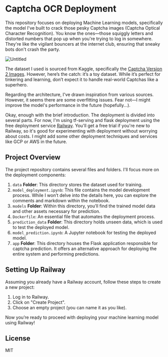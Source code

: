 # Captcha OCR Deployment
This repository focuses on deploying Machine Learning models, specifically the model I've built to crack those pesky Captcha images (Captcha Optical Character Recognition). You know the ones—those squiggly letters and distorted numbers that pop up when you're trying to log in somewhere. They're like the vigilant bouncers at the internet club, ensuring that sneaky bots don't crash the party.

![Untitled](https://github.com/ndy-s/captcha-ocr-deploy/assets/94002483/e9ca4056-ad72-47b5-aefb-03785ab85265)

The dataset I used is sourced from Kaggle, specifically the [Captcha Version 2 Images](https://www.kaggle.com/datasets/fournierp/captcha-version-2-images). However, here’s the catch: it’s a toy dataset. While it’s perfect for tinkering and learning, don’t expect it to handle real-world Captchas like a superhero.

Regarding the architecture, I've drawn inspiration from various sources. However, it seems there are some overfitting issues. Fear not—I might improve the model's performance in the future (hopefully...).

Okay, enough with the brief introduction. The deployment is divided into several parts. For now, I'm using tf-serving and flask deployment using the free deployment service [Railway](https://railway.app/). You'll get a free trial if you're new to Railway, so it's good for experimenting with deployment without worrying about costs. I might add some other deployment techniques and services like GCP or AWS in the future.

## Project Overview
The project repository contains several files and folders. I'll focus more on the deployment components:
1. `data` **Folder**: This directory stores the dataset used for training.
2. `model_deployment.ipynb`: This file contains the model development process. While I won’t delve into the details here, you can explore the comments and markdown within the notebook.
3. `models` **Folder**: Within this directory, you’ll find the trained model data and other assets necessary for prediction.
4. `Dockerfile`: An essential file that automates the deployment process.
5. `prediction_data` **Folder**: This directory holds unseen data, which is used to test the deployed model.
6. `model_prediction.ipynb`: A Jupyter notebook for testing the deployed model.
7. `app` **Folder**: This directory houses the Flask application responsible for captcha prediction. It offers an alternative approach for deploying the entire system and performing predictions.

## Setting Up Railway
Assuming you already have a Railway account, follow these steps to create a new project:
1. Log in to Railway.
2. Click on "Create Project".
3. Choose an empty project (you can name it as you like).

Now you’re ready to proceed with deploying your machine learning model using Railway!

## License
MIT
